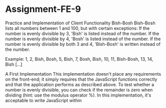 # Assignment-FE-9
Practice and Implementation of Client Functionality
Bish-Bosh
Bish-Bosh lists all numbers between 1 and 100, but with certain exceptions: If the number is evenly divisible by 3, 'Bish' is listed instead of the number. If the number is evenly divisible by 4, 'Bosh' is listed instead of the number. If the number is evenly divisible by both 3 and 4, 'Bish-Bosh' is written instead of the number.

Example:
1, 2, Bish, Bosh, 5, Bish, 7, Bosh, Bish, 10, 11, Bish-Bosh, 13, 14, Bish [...]

A First Implementation
This implementation doesn't place any requirements on the front-end; it simply requires that the JavaScript functions correctly and that the application performs as described above. To test whether a number is evenly divisible, you can check if the remainder is zero when dividing (hint: use the modulus operator %). In this implementation, it's acceptable to write JavaScript within <script> tags directly in the HTML file and output results to the console.

A Second Implementation: Bish-Bosh 2.0
Now you will rewrite Bish-Bosh with a visual interface and display it on an HTML page. You will also allow a user to input data, including:

The number that represents 'Bish' (previously 3)
The number that represents 'Bosh' (previously 4)
The length of the loop (previously 100) – no negative values are allowed.
This implementation should include:

Variables for:
Loop number (i.e., where the loop should end)
First division number (what should be replaced with 'Bish')
Second division number (what should be replaced with 'Bosh')
A web-based user interface that includes:
Input fields for the above variables
A header (Bish-Bosh 2.0)
A footer with your name and copyright
An explanation of 'Bish-Bosh' and the purpose of the page
Presentation of the numbers
Separate files:

index.html
style.css
bishbosh.js
To update the actual content on the page, you can find helpful resources here:
http://www.w3schools.com/js/js_intro.asp

As we've learned in other sections of the course, I want you to keep your scripts in a separate file and reference it from the HTML document. No script references or similar elements in the HTML document, such as onclick!

ToDo List
This exercise involves creating an application that generates a shopping list. Users should be able to enter different items to be purchased, which are then added to the list.

Create an HTML page where users can enter an item to add to the list in an input field.
Create a button that adds the item to the list.
When an item is added, users should be able to mark it as purchased by clicking on the item. The text becomes strikethrough, and the element changes its background color.
Users should be able to undo the addition of an item. The text returns to normal, and the element regains its original color.
There should also be an option to completely remove an item from the list.
Feel free to use Bootstrap and your CSS knowledge to style the application. Experiment!
HTML, CSS, and JavaScript files should be in separate documents.

Additional Functionality (completely optional)

Save the shopping list persistently
When creating a new list, allow users to choose the appearance or similar settings
Mark/Unmark all items
Manage multiple shopping lists
Move items between lists
Of course, you can extend the application with additional functionality.
Extra
Additional (Optional)
More exercises:
https://www.w3resource.com/javascript-exercises/
https://javascript30.com/
https://open.kattis.com/
https://practity.com/582-2/
https://edabit.com/challenges/javascript#!
https://exercism.io/tracks/javascript/exercises
Choose according to your skill level, but make sure to challenge yourself!
For those who are already familiar with JavaScript, consider exploring frontend frameworks like React, Angular, or Vue. However, I recommend this only for those who feel confident in mastering the basics of JavaScript.

Good luck!
